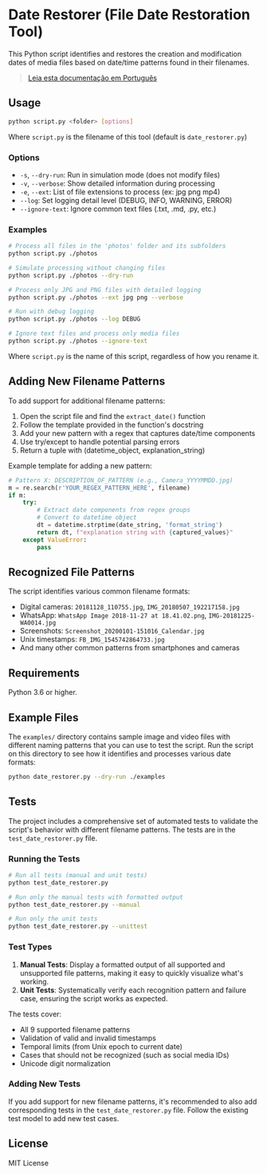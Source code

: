 # Date Restorer (File Date Restoration Tool)

This Python script identifies and restores the creation and modification dates of media files based on date/time patterns found in their filenames.

> [Leia esta documentação em Português](README.pt.md)

## Usage

```bash
python script.py <folder> [options]
```

Where `script.py` is the filename of this tool (default is `date_restorer.py`)

### Options

- `-s`, `--dry-run`: Run in simulation mode (does not modify files)
- `-v`, `--verbose`: Show detailed information during processing
- `-e`, `--ext`: List of file extensions to process (ex: jpg png mp4)
- `--log`: Set logging detail level (DEBUG, INFO, WARNING, ERROR)
- `--ignore-text`: Ignore common text files (.txt, .md, .py, etc.)

### Examples

```bash
# Process all files in the 'photos' folder and its subfolders
python script.py ./photos

# Simulate processing without changing files
python script.py ./photos --dry-run

# Process only JPG and PNG files with detailed logging
python script.py ./photos --ext jpg png --verbose

# Run with debug logging
python script.py ./photos --log DEBUG

# Ignore text files and process only media files
python script.py ./photos --ignore-text
```

Where `script.py` is the name of this script, regardless of how you rename it.

## Adding New Filename Patterns

To add support for additional filename patterns:

1. Open the script file and find the `extract_date()` function
2. Follow the template provided in the function's docstring
3. Add your new pattern with a regex that captures date/time components
4. Use try/except to handle potential parsing errors
5. Return a tuple with (datetime_object, explanation_string)

Example template for adding a new pattern:

```python
# Pattern X: DESCRIPTION_OF_PATTERN (e.g., Camera_YYYYMMDD.jpg)
m = re.search(r'YOUR_REGEX_PATTERN_HERE', filename)
if m:
    try:
        # Extract date components from regex groups
        # Convert to datetime object
        dt = datetime.strptime(date_string, 'format_string')
        return dt, f"explanation string with {captured_values}"
    except ValueError:
        pass
```

## Recognized File Patterns

The script identifies various common filename formats:

- Digital cameras: `20181128_110755.jpg`, `IMG_20180507_192217158.jpg`
- WhatsApp: `WhatsApp Image 2018-11-27 at 18.41.02.png`, `IMG-20181225-WA0014.jpg`
- Screenshots: `Screenshot_20200101-151016_Calendar.jpg`
- Unix timestamps: `FB_IMG_1545742864733.jpg`
- And many other common patterns from smartphones and cameras

## Requirements

Python 3.6 or higher.

## Example Files

The `examples/` directory contains sample image and video files with different naming patterns that you can use to test the script. Run the script on this directory to see how it identifies and processes various date formats:

```bash
python date_restorer.py --dry-run ./examples
```

## Tests

The project includes a comprehensive set of automated tests to validate the script's behavior with different filename patterns. The tests are in the `test_date_restorer.py` file.

### Running the Tests

```bash
# Run all tests (manual and unit tests)
python test_date_restorer.py

# Run only the manual tests with formatted output
python test_date_restorer.py --manual

# Run only the unit tests
python test_date_restorer.py --unittest
```

### Test Types

1. **Manual Tests**: Display a formatted output of all supported and unsupported file patterns, making it easy to quickly visualize what's working.
2. **Unit Tests**: Systematically verify each recognition pattern and failure case, ensuring the script works as expected.

The tests cover:
- All 9 supported filename patterns
- Validation of valid and invalid timestamps
- Temporal limits (from Unix epoch to current date)
- Cases that should not be recognized (such as social media IDs)
- Unicode digit normalization

### Adding New Tests

If you add support for new filename patterns, it's recommended to also add corresponding tests in the `test_date_restorer.py` file. Follow the existing test model to add new test cases.

## License

MIT License
